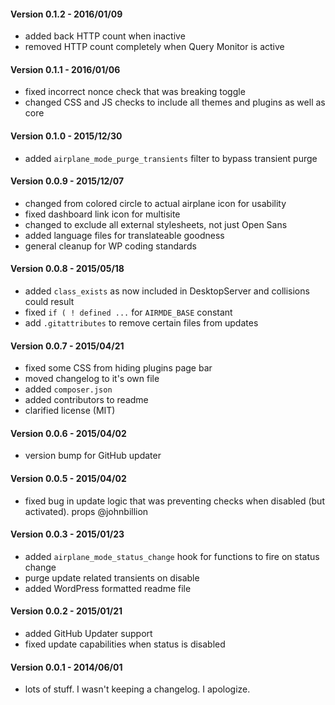 #### Version 0.1.2 - 2016/01/09
* added back HTTP count when inactive
* removed HTTP count completely when Query Monitor is active

#### Version 0.1.1 - 2016/01/06
* fixed incorrect nonce check that was breaking toggle
* changed CSS and JS checks to include all themes and plugins as well as core

#### Version 0.1.0 - 2015/12/30
* added `airplane_mode_purge_transients` filter to bypass transient purge

#### Version 0.0.9 - 2015/12/07
* changed from colored circle to actual airplane icon for usability
* fixed dashboard link icon for multisite
* changed to exclude all external stylesheets, not just Open Sans
* added language files for translateable goodness
* general cleanup for WP coding standards

#### Version 0.0.8 - 2015/05/18
* added `class_exists` as now included in DesktopServer and collisions could result
* fixed `if ( ! defined ...` for `AIRMDE_BASE` constant
* add `.gitattributes` to remove certain files from updates

#### Version 0.0.7 - 2015/04/21
* fixed some CSS from hiding plugins page bar
* moved changelog to it's own file
* added `composer.json`
* added contributors to readme
* clarified license (MIT)

#### Version 0.0.6 - 2015/04/02
* version bump for GitHub updater

#### Version 0.0.5 - 2015/04/02
* fixed bug in update logic that was preventing checks when disabled (but activated). props @johnbillion

#### Version 0.0.3 - 2015/01/23
* added `airplane_mode_status_change` hook for functions to fire on status change
* purge update related transients on disable
* added WordPress formatted readme file

#### Version 0.0.2 - 2015/01/21
* added GitHub Updater support
* fixed update capabilities when status is disabled

#### Version 0.0.1 - 2014/06/01
* lots of stuff. I wasn't keeping a changelog. I apologize.